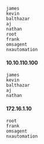 ```text
james
kevin
balthazar
aj
nathan
root
frank
omsagent
nxautomation
```

#### 10.10.110.100

```text
james
kevin
balthazar
aj
nathan
```

#### 172.16.1.10

```text
root
frank
omsagent
nxautomation
```